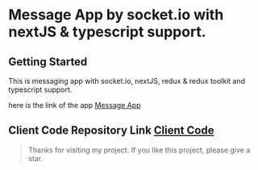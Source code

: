 # Message App by socket.io with nextJS & typescript support.

## Getting Started

This is messaging app with socket.io, nextJS, redux & redux toolkit and typescript support.

here is the link of the app [Message App](https://message-app-socketio.vercel.app/)

## Client Code Repository Link [Client Code](https://github.com/Ashik-Mahmud/message-app-socket-io)

> Thanks for visiting my project. If you like this project, please give a star.
